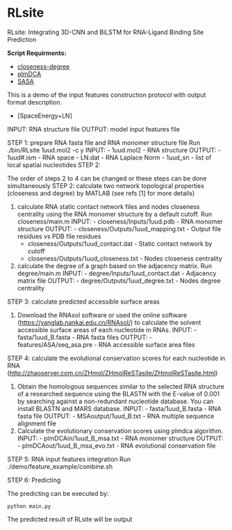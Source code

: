 # RLsite
RLsite: Integrating 3D-CNN and BiLSTM for RNA-Ligand Binding Site Prediction

**Script Requirments:**

* [closeness-degree](https://github.com/KailiWang1/RLBind/tree/main/demo/features)
* [plmDCA](http://zhaoserver.com.cn/ZHmol/ZHmolReSTasite/ZHmolReSTasite.html)
* [SASA](http://yanglab.nankai.edu.cn/RNAsol/)

This is a demo of the input features construction protocol with output format description.

* [SpaceEnergy+LN]

INPUT: RNA structure file
OUTPUT: model input features file

STEP 1: prepare RNA fasta file and RNA monomer structure file
Run ./bin/RLsite 1uud.mol2 -c y
INPUT:  - 1uud.mol2           - RNA structure
OUTPUT: - 1uud#.ism           - RNA space 
        - LN.dat              - RNA Laplace Norm
        - 1uud_sn             - list of local spatial nucleotides
STEP 2: 

The order of steps 2 to 4 can be changed or these steps can be done simultaneously
STEP 2: calculate two network topological properties (closeness and degree) by MATLAB (see refs [1] for more details)
1) calculate RNA static contact network files and nodes closeness centrality using the RNA monomer structure by a default cutoff.
Run closeness/main.m
INPUT:  - closeness/Inputs/1uud.pdb             - RNA monomer structure
OUTPUT: - closeness/Outputs/1uud_mapping.txt      - Output file residues vs PDB file residues
      - closeness/Outputs/1uud_contact.dat      - Static contact network by cutoff
      - closeness/Outputs/1uud_closeness.txt     - Nodes closeness centrality
2) calculate the degree of a graph based on the adjacency matrix.
Run degree/main.m
INPUT:  - degree/Inputs/1uud_contact.dat        - Adjacency matrix file
OUTPUT: - degree/Outputs/1uud_degree.txt        - Nodes degree centrality

STEP 3: calculate predicted accessible surface areas
1) Download the RNAsol software or used the online software (https://yanglab.nankai.edu.cn/RNAsol/) to calculate the solvent accessible surface areas of each nucleotide in RNAs.
INPUT:  - fasta/1uud_B.fasta        - RNA fasta files
OUTPUT: - features/ASA/seq_asa.pre  - RNA accessible surface area files

STEP 4: calculate the evolutional conservation scores for each nucleotide in RNA (http://zhaoserver.com.cn/ZHmol/ZHmolReSTasite/ZHmolReSTasite.html)
1) Obtain the homologous sequences similar to the selected RNA structure of a researched sequence using the BLASTN with the E-value of 0.001 by searching against a non-redundant nucleotide database. You can install BLASTN and MARS database.
INPUT:  - fasta/1uud_B.fasta                  - RNA fasta file
OUTPUT: - MSAoutput/1uud_B.txt    - RNA multiple sequence alignment file
2) Calculate the evolutionary conservation scores using plmdca algorithm.
INPUT:  - plmDCAin/1uud_B_msa.txt                   - RNA monomer structure
OUTPUT: - plmDCAout/1uud_B_msa_evo.txt              - RNA evolutional conservation file

STEP 5: RNA input features integration
Run  ./demo/feature_example/combine.sh

STEP 6: Predicting

The predicting can be executed by:
```
python main.py
```

The predicted result of RLsite will be output

